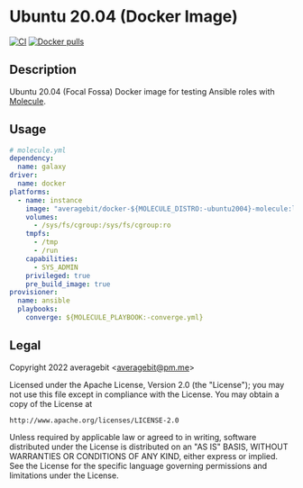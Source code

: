 # Ubuntu 20.04 (Docker Image)

[![CI](https://github.com/averagebit/docker-ubuntu2004-molecule/workflows/Release/badge.svg?branch=main&event=push)](https://github.com/averagebit/docker-molecule-ubuntu2004/actions?query=workflow%3ARelease) [![Docker pulls](https://img.shields.io/docker/pulls/averagebit/docker-ubuntu2004-molecule)](https://hub.docker.com/r/averagebit/docker-ubuntu2004-molecule/)

## Description

Ubuntu 20.04 (Focal Fossa) Docker image for testing Ansible roles with [Molecule](https://molecule.readthedocs.io/en/latest/index.html).

## Usage

```yaml
# molecule.yml
dependency:
  name: galaxy
driver:
  name: docker
platforms:
  - name: instance
    image: "averagebit/docker-${MOLECULE_DISTRO:-ubuntu2004}-molecule:latest"
    volumes:
      - /sys/fs/cgroup:/sys/fs/cgroup:ro
    tmpfs:
      - /tmp
      - /run
    capabilities:
      - SYS_ADMIN
    privileged: true
    pre_build_image: true
provisioner:
  name: ansible
  playbooks:
    converge: ${MOLECULE_PLAYBOOK:-converge.yml}
```

## Legal

Copyright 2022 averagebit <[averagebit@pm.me](mailto:averagebit@pm.me)>

Licensed under the Apache License, Version 2.0 (the "License"); you may
not use this file except in compliance with the License. You may obtain
a copy of the License at

    http://www.apache.org/licenses/LICENSE-2.0

Unless required by applicable law or agreed to in writing, software
distributed under the License is distributed on an "AS IS" BASIS,
WITHOUT WARRANTIES OR CONDITIONS OF ANY KIND, either express or implied.
See the License for the specific language governing permissions and
limitations under the License.
